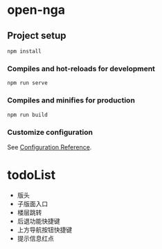 # open-nga

## Project setup
```
npm install
```

### Compiles and hot-reloads for development
```
npm run serve
```

### Compiles and minifies for production
```
npm run build
```

### Customize configuration
See [Configuration Reference](https://cli.vuejs.org/config/).


# todoList
* 版头
* 子版面入口
* 楼层跳转
* 后退功能快捷键
* 上方导航按钮快捷键
* 提示信息红点

